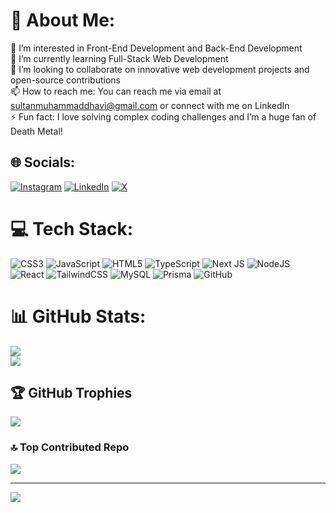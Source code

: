 # 💫 About Me:
👀 I’m interested in Front-End Development and Back-End Development<br>🌱 I’m currently learning Full-Stack Web Development<br>💞️ I’m looking to collaborate on innovative web development projects and open-source contributions<br>📫 How to reach me: You can reach me via email at sultanmuhammaddhavi@gmail.com or connect with me on LinkedIn<br>⚡ Fun fact: I love solving complex coding challenges and I’m a huge fan of Death Metal!<br>


## 🌐 Socials:
[![Instagram](https://img.shields.io/badge/Instagram-%23E4405F.svg?logo=Instagram&logoColor=white)](https://instagram.com/dhavisiregar) [![LinkedIn](https://img.shields.io/badge/LinkedIn-%230077B5.svg?logo=linkedin&logoColor=white)](https://www.linkedin.com/in/sultan-muhammad-dhavi) [![X](https://img.shields.io/badge/X-black.svg?logo=X&logoColor=white)](https://x.com/siregardhavi) 

# 💻 Tech Stack:
![CSS3](https://img.shields.io/badge/css3-%231572B6.svg?style=for-the-badge&logo=css3&logoColor=white) ![JavaScript](https://img.shields.io/badge/javascript-%23323330.svg?style=for-the-badge&logo=javascript&logoColor=%23F7DF1E) ![HTML5](https://img.shields.io/badge/html5-%23E34F26.svg?style=for-the-badge&logo=html5&logoColor=white) ![TypeScript](https://img.shields.io/badge/typescript-%23007ACC.svg?style=for-the-badge&logo=typescript&logoColor=white) ![Next JS](https://img.shields.io/badge/Next-black?style=for-the-badge&logo=next.js&logoColor=white) ![NodeJS](https://img.shields.io/badge/node.js-6DA55F?style=for-the-badge&logo=node.js&logoColor=white) ![React](https://img.shields.io/badge/react-%2320232a.svg?style=for-the-badge&logo=react&logoColor=%2361DAFB) ![TailwindCSS](https://img.shields.io/badge/tailwindcss-%2338B2AC.svg?style=for-the-badge&logo=tailwind-css&logoColor=white) ![MySQL](https://img.shields.io/badge/mysql-4479A1.svg?style=for-the-badge&logo=mysql&logoColor=white) ![Prisma](https://img.shields.io/badge/Prisma-3982CE?style=for-the-badge&logo=Prisma&logoColor=white) ![GitHub](https://img.shields.io/badge/github-%23121011.svg?style=for-the-badge&logo=github&logoColor=white)

# 📊 GitHub Stats:
![](https://github-readme-streak-stats.herokuapp.com/?user=dhavisiregar&theme=dark&hide_border=false)<br/>
![](https://github-readme-stats.vercel.app/api/top-langs/?username=dhavisiregar&theme=dark&hide_border=false&include_all_commits=true&count_private=false&layout=compact)

## 🏆 GitHub Trophies
![](https://github-profile-trophy.vercel.app/?username=dhavisiregar&theme=radical&no-frame=false&no-bg=true&margin-w=4)

### 🔝 Top Contributed Repo
![](https://github-contributor-stats.vercel.app/api?username=dhavisiregar&limit=5&theme=dark&combine_all_yearly_contributions=true)

---
[![](https://visitcount.itsvg.in/api?id=dhavisiregar&icon=3&color=1)](https://visitcount.itsvg.in)

<!-- Proudly created with GPRM ( https://gprm.itsvg.in ) -->
